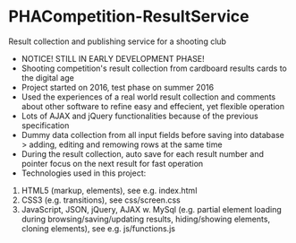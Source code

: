 # PHACompetition-ResultService
Result collection and publishing service for a shooting club

- NOTICE! STILL IN EARLY DEVELOPMENT PHASE!
- Shooting competition's result collection from cardboard results cards to the digital age
- Project started on 2016, test phase on summer 2016
- Used the experiences of a real world result collection and comments about other software to refine easy and effecient, yet flexible operation
- Lots of AJAX and jQuery functionalities because of the previous specification
- Dummy data collection from all input fields before saving into database > adding, editing and remowing rows at the same time
- During the result collection, auto save for each result number and pointer focus on the next result for fast operation
- Technologies used in this project:
1. HTML5 (markup, elements), see e.g. index.html
2. CSS3 (e.g. transitions), see css/screen.css
3. JavaScript, JSON, jQuery, AJAX w. MySql (e.g. partial element loading during browsing/saving/updating results, hiding/showing elements, cloning elements), see e.g. js/functions.js
